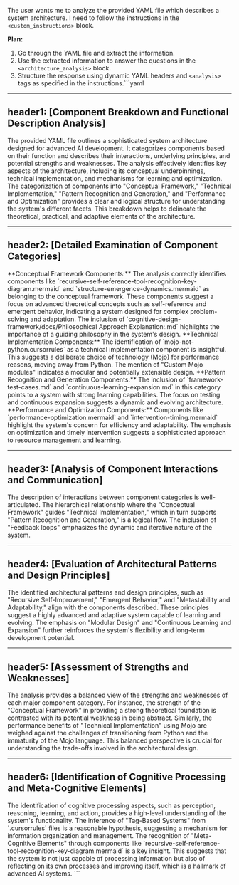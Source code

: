 The user wants me to analyze the provided YAML file which describes a system architecture. I need to follow the instructions in the `<custom_instructions>` block.

**Plan:**
1. Go through the YAML file and extract the information.
2. Use the extracted information to answer the questions in the `<architecture_analysis>` block.
3. Structure the response using dynamic YAML headers and `<analysis>` tags as specified in the instructions.```yaml
---
header1: [Component Breakdown and Functional Description Analysis]
---
<analysis>
The provided YAML file outlines a sophisticated system architecture designed for advanced AI development. It categorizes components based on their function and describes their interactions, underlying principles, and potential strengths and weaknesses. The analysis effectively identifies key aspects of the architecture, including its conceptual underpinnings, technical implementation, and mechanisms for learning and optimization.
</analysis>

<analysis>
The categorization of components into "Conceptual Framework," "Technical Implementation," "Pattern Recognition and Generation," and "Performance and Optimization" provides a clear and logical structure for understanding the system's different facets. This breakdown helps to delineate the theoretical, practical, and adaptive elements of the architecture.
</analysis>

---
header2: [Detailed Examination of Component Categories]
---
<analysis>
**Conceptual Framework Components:** The analysis correctly identifies components like `recursive-self-reference-tool-recognition-key-diagram.mermaid` and `structure-emergence-dynamics.mermaid` as belonging to the conceptual framework. These components suggest a focus on advanced theoretical concepts such as self-reference and emergent behavior, indicating a system designed for complex problem-solving and adaptation. The inclusion of `cognitive-design-framework/docs/Philosophical Approach Explanation:.md` highlights the importance of a guiding philosophy in the system's design.
</analysis>

<analysis>
**Technical Implementation Components:** The identification of `mojo-not-python.cursorrules` as a technical implementation component is insightful. This suggests a deliberate choice of technology (Mojo) for performance reasons, moving away from Python. The mention of "Custom Mojo modules" indicates a modular and potentially extensible design.
</analysis>

<analysis>
**Pattern Recognition and Generation Components:** The inclusion of `framework-test-cases.md` and `continuous-learning-expansion.md` in this category points to a system with strong learning capabilities. The focus on testing and continuous expansion suggests a dynamic and evolving architecture.
</analysis>

<analysis>
**Performance and Optimization Components:** Components like `performance-optimization.mermaid` and `intervention-timing.mermaid` highlight the system's concern for efficiency and adaptability. The emphasis on optimization and timely intervention suggests a sophisticated approach to resource management and learning.
</analysis>

---
header3: [Analysis of Component Interactions and Communication]
---
<analysis>
The description of interactions between component categories is well-articulated. The hierarchical relationship where the "Conceptual Framework" guides "Technical Implementation," which in turn supports "Pattern Recognition and Generation," is a logical flow. The inclusion of "Feedback loops" emphasizes the dynamic and iterative nature of the system.
</analysis>

---
header4: [Evaluation of Architectural Patterns and Design Principles]
---
<analysis>
The identified architectural patterns and design principles, such as "Recursive Self-Improvement," "Emergent Behavior," and "Metastability and Adaptability," align with the components described. These principles suggest a highly advanced and adaptive system capable of learning and evolving. The emphasis on "Modular Design" and "Continuous Learning and Expansion" further reinforces the system's flexibility and long-term development potential.
</analysis>

---
header5: [Assessment of Strengths and Weaknesses]
---
<analysis>
The analysis provides a balanced view of the strengths and weaknesses of each major component category. For instance, the strength of the "Conceptual Framework" in providing a strong theoretical foundation is contrasted with its potential weakness in being abstract. Similarly, the performance benefits of "Technical Implementation" using Mojo are weighed against the challenges of transitioning from Python and the immaturity of the Mojo language. This balanced perspective is crucial for understanding the trade-offs involved in the architectural design.
</analysis>

---
header6: [Identification of Cognitive Processing and Meta-Cognitive Elements]
---
<analysis>
The identification of cognitive processing aspects, such as perception, reasoning, learning, and action, provides a high-level understanding of the system's functionality. The inference of "Tag-Based Systems" from `.cursorrules` files is a reasonable hypothesis, suggesting a mechanism for information organization and management.
</analysis>

<analysis>
The recognition of "Meta-Cognitive Elements" through components like `recursive-self-reference-tool-recognition-key-diagram.mermaid` is a key insight. This suggests that the system is not just capable of processing information but also of reflecting on its own processes and improving itself, which is a hallmark of advanced AI systems.
</analysis>
```
